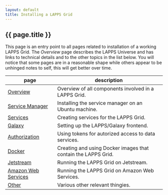 ```yaml
---
layout: default
title: Installing a LAPPS Grid
---
```


## {{ page.title }}

This page is an entry point to all pages related to installation of a working LAPPS Grid. The *Overview* page describes the LAPPS Universe and has links to technical details and to the other topics in the list below. You will notice that some pages are in a reasonable shape while others appear to be unhinged notes to self, this will get better over time.

| page                                  |  description
| ------------------------------------- | -------------------------------------------------------------
| [Overview](overview)                  | Overview of all components involved in a LAPPS Grid. 
| [Service Manager](service_manager)    | Installing the service manager on an Ubuntu machine.
| [Services](services)                  | Creating services for the LAPPS Grid.
| [Galaxy](galaxy)                      | Setting up the LAPPS/Galaxy frontend.
| [Authorization](authorization)        | Using tokens for autorized access to data services.
| [Docker](docker)                      | Creating and using Docker images that contain the LAPPS Grid.
| [Jetstream](jetstream)                | Running the LAPPS Grid on Jetstream.
| [Amazon Web Services](aws)            | Running the LAPPS Grid on Amazon Web Services.
| [Other](other)                        | Various other relevant thingies.
